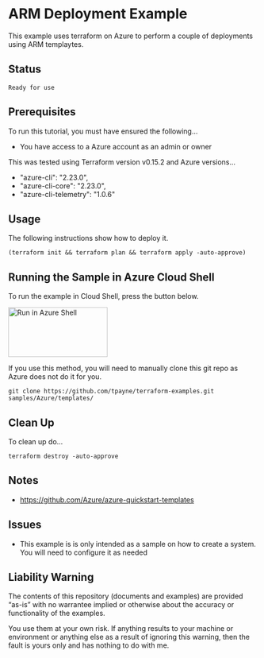 ARM Deployment Example
======================

This example uses terraform on Azure to perform a couple of deployments using ARM templaytes.

Status
------
````
Ready for use
````

Prerequisites
-------------
To run this tutorial, you must have ensured the following...

* You have access to a Azure account as an admin or owner

This was tested using Terraform version v0.15.2 and Azure versions...

*  "azure-cli": "2.23.0",
*  "azure-cli-core": "2.23.0",
*  "azure-cli-telemetry": "1.0.6"

Usage
-----
The following instructions show how to deploy it.

    (terraform init && terraform plan && terraform apply -auto-approve)

Running the Sample in Azure Cloud Shell
---------------------------------------
To run the example in Cloud Shell, press the button below.

[<img src="https://azure.microsoft.com/svghandler/cloud-shell.png" alt="Run in Azure Shell" width="200" height="100">][run_button_auto]

If you use this method, you will need to manually clone this git repo as Azure does not do it for you.

    git clone https://github.com/tpayne/terraform-examples.git samples/Azure/templates/

Clean Up
--------
To clean up do...

    terraform destroy -auto-approve

Notes
-----
- https://github.com/Azure/azure-quickstart-templates

Issues
------
- This example is is only intended as a sample on how to create a system. You will need to configure it as needed

Liability Warning
-----------------
The contents of this repository (documents and examples) are provided “as-is” with no warrantee implied
or otherwise about the accuracy or functionality of the examples.

You use them at your own risk. If anything results to your machine or environment or anything else as a
result of ignoring this warning, then the fault is yours only and has nothing to do with me.

[run_button_auto]: https://shell.azure.com/
